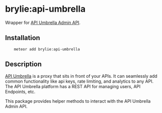 # brylie:api-umbrella

Wrapper for [API Umbrella Admin API](http://apiumbrella.io/docs/admin-api/).

## Installation

```
    meteor add brylie:api-umbrella
```

## Description
[API Umbrella](http://apiumbrella.io) is a proxy that sits in front of your APIs.
It can seamlessly add common functionality like api keys, rate limiting, and analytics to any API. The API Umbrella platform has a REST API for managing users, API Endpoints, etc.

This package provides helper methods to interact with the API Umbrella Admin API.
